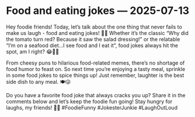 # Food and eating jokes — 2025-07-13

Hey foodie friends! Today, let’s talk about the one thing that never fails to make us laugh - food and eating jokes! 🍔🌮 Whether it’s the classic “Why did the tomato turn red? Because it saw the salad dressing!” or the relatable “I’m on a seafood diet…I see food and I eat it”, food jokes always hit the spot, am I right? 😂🍕🥑

From cheesy puns to hilarious food-related memes, there’s no shortage of food humor to feast on. So next time you’re enjoying a tasty meal, sprinkle in some food jokes to spice things up! Just remember, laughter is the best side dish to any meal. 🍽️😜

Do you have a favorite food joke that always cracks you up? Share it in the comments below and let’s keep the foodie fun going! Stay hungry for laughs, my friends! 🤣🍦 #FoodieFunny #JokesterJunkie #LaughOutLoud